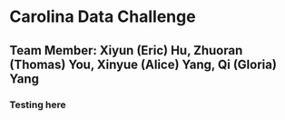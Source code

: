 # Carolina Data Challenge

## Team Member: Xiyun (Eric) Hu, Zhuoran (Thomas) You, Xinyue (Alice) Yang, Qi (Gloria) Yang

### Testing here
